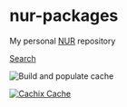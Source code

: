 # nur-packages

My personal [NUR](https://github.com/nix-community/NUR) repository

[Search](https://nur.nix-community.org/repos/ToyVo)

![Build and populate cache](https://github.com/ToyVo/nur-packages/workflows/Build%20and%20populate%20cache/badge.svg)

[![Cachix Cache](https://img.shields.io/badge/cachix-toyvo-blue.svg)](https://toyvo.cachix.org)
